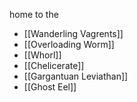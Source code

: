 

home to the 
- [[Wanderling Vagrents]]
- [[Overloading Worm]]
- [[Whorl]]
- [[Chelicerate]]
- [[Gargantuan Leviathan]]
- [[Ghost Eel]]